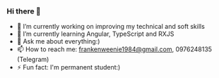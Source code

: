 ### Hi there 👋

- 🔭 I’m currently working on improving my technical and soft skills
- 🌱 I’m currently learning Angular, TypeScript and RXJS
- 💬 Ask me about everything:)
- 📫 How to reach me: frankenweenie1984@gmail.com, 0976248135 (Telegram)
- ⚡ Fun fact: I'm permanent student:)
